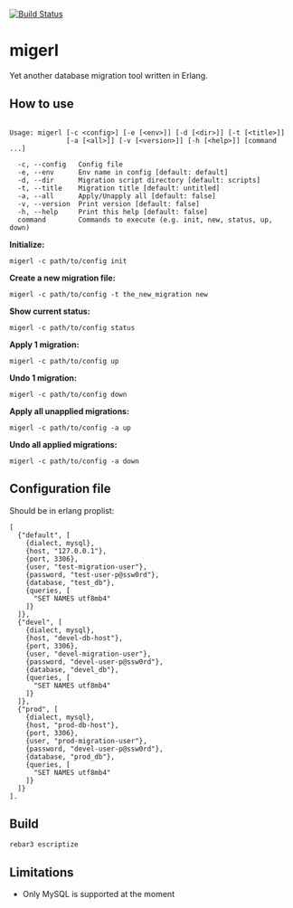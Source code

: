 [![Build Status](https://travis-ci.org/yowcow/migerl.svg?branch=master)](https://travis-ci.org/yowcow/migerl)

migerl
======

Yet another database migration tool written in Erlang.


How to use
----------

```

Usage: migerl [-c <config>] [-e [<env>]] [-d [<dir>]] [-t [<title>]]
              [-a [<all>]] [-v [<version>]] [-h [<help>]] [command ...]

  -c, --config   Config file
  -e, --env      Env name in config [default: default]
  -d, --dir      Migration script directory [default: scripts]
  -t, --title    Migration title [default: untitled]
  -a, --all      Apply/Unapply all [default: false]
  -v, --version  Print version [default: false]
  -h, --help     Print this help [default: false]
  command        Commands to execute (e.g. init, new, status, up, down)

```

**Initialize:**

    migerl -c path/to/config init

**Create a new migration file:**

    migerl -c path/to/config -t the_new_migration new

**Show current status:**

    migerl -c path/to/config status

**Apply 1 migration:**

    migerl -c path/to/config up

**Undo 1 migration:**

    migerl -c path/to/config down

**Apply all unapplied migrations:**

    migerl -c path/to/config -a up

**Undo all applied migrations:**

    migerl -c path/to/config -a down


Configuration file
------------------

Should be in erlang proplist:

```
[
  {"default", [
    {dialect, mysql},
    {host, "127.0.0.1"},
    {port, 3306},
    {user, "test-migration-user"},
    {password, "test-user-p@ssw0rd"},
    {database, "test_db"},
    {queries, [
      "SET NAMES utf8mb4"
    ]}
  ]},
  {"devel", [
    {dialect, mysql},
    {host, "devel-db-host"},
    {port, 3306},
    {user, "devel-migration-user"},
    {password, "devel-user-p@ssw0rd"},
    {database, "devel_db"},
    {queries, [
      "SET NAMES utf8mb4"
    ]}
  ]},
  {"prod", [
    {dialect, mysql},
    {host, "prod-db-host"},
    {port, 3306},
    {user, "prod-migration-user"},
    {password, "devel-user-p@ssw0rd"},
    {database, "prod_db"},
    {queries, [
      "SET NAMES utf8mb4"
    ]}
  ]}
].
```


Build
-----

    rebar3 escriptize


Limitations
-----------

* Only MySQL is supported at the moment
